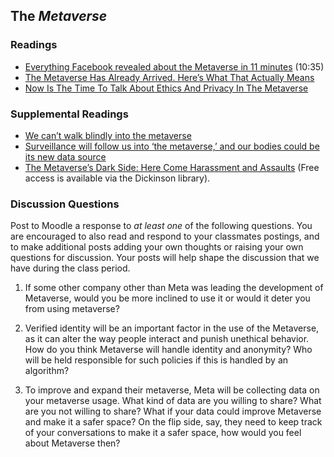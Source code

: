 ## The _Metaverse_

### Readings

* [Everything Facebook revealed about the Metaverse in 11 minutes](https://www.youtube.com/watch?v=gElfIo6uw4g) (10:35)
* [The Metaverse Has Already Arrived. Here’s What That Actually Means](https://time.com/6116826/what-is-the-metaverse/)
* [Now Is The Time To Talk About Ethics And Privacy In The Metaverse](https://www.forbes.com/sites/cathyhackl/2020/08/02/now-is-the-time-to-talk-about-ethics--privacy-in-the-metaverse/?sh=67c8dcaeae6c)

### Supplemental Readings

* [We can’t walk blindly into the metaverse](https://fortune.com/2021/11/24/metaverse-meaning-future-meta-zuckerberg-microsoft-meta-carnegie-ai-ethics/)
* [Surveillance will follow us into ‘the metaverse,’ and our bodies could be its new data source](https://www.washingtonpost.com/technology/2022/01/13/privacy-vr-metaverse/)
* [The Metaverse’s Dark Side: Here Come Harassment and Assaults](https://www.nytimes.com/2021/12/30/technology/metaverse-harassment-assaults.html)  (Free access is available via the Dickinson library).

### Discussion Questions

Post to Moodle a response to _at least one_ of the following questions.  You are encouraged to also read and respond to your classmates postings, and to make additional posts adding your own thoughts or raising your own questions for discussion.  Your posts will help shape the discussion that we have during the class period.

1. If some other company other than Meta was leading the development of Metaverse, would you be more inclined to use it or would it deter you from using metaverse?

2. Verified identity will be an important factor in the use of the Metaverse, as it can alter the way people interact and punish unethical behavior. How do you think Metaverse will handle identity and anonymity? Who will be held responsible for such policies if this is handled by an algorithm?

3. To improve and expand their metaverse, Meta will be collecting data on your metaverse usage. What kind of data are you willing to share? What are you not willing to share? What if your data could improve Metaverse and make it a safer space? On the flip side, say, they need to keep track of your conversations to make it a safer space, how would you feel about Metaverse then?
